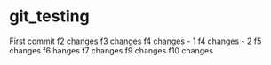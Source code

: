 # git_testing

First commit
f2 changes
f3 changes
f4 changes - 1
f4 changes - 2
f5 changes
f6 hanges
f7 changes
f9 changes
f10 changes

